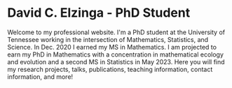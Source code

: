 # David C. Elzinga - PhD Student

Welcome to my professional website. I'm a PhD student at the University of Tennessee working in the intersection of Mathematics, Statistics, and Science. In Dec. 2020 I earned my MS in Mathematics. I am projected to earn my PhD in Mathematics with a concentration in mathematical ecology and evolution and a second MS in Statistics in May 2023.  Here you will find my research projects, talks, publications, teaching information, contact information, and more! 
